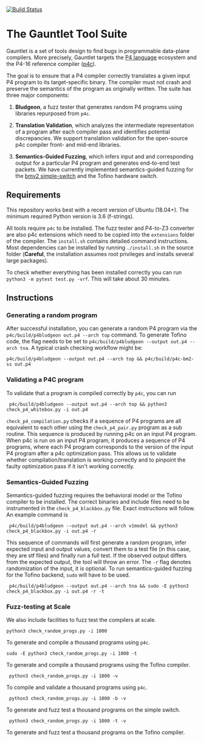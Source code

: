 
[![Build Status](https://travis-ci.org/p4gauntlet/p4_tv.svg?branch=master)](https://travis-ci.org/p4gauntlet/p4_tv)

# The Gauntlet Tool Suite

Gauntlet is a set of tools design to find bugs in programmable data-plane compilers. More precisely, Gauntlet targets the
[P4 language](https://p4.org/) ecosystem and  the P4-16 reference compiler ([p4c](https://github.com/p4lang/p4c/)).

The goal is to ensure that a P4 compiler correctly translates a given input P4 program to its target-specific binary. The compiler must not crash and preserve the semantics of the program as originally written. The suite has three major components:

1. **Bludgeon**, a fuzz tester that generates random P4 programs using libraries repurposed from `p4c`.

2.  **Translation Validation**, which analyzes the intermediate representation of a program after each compiler pass and identifies potential discrepancies. We support translation validation for the open-source p4c compiler front- and mid-end libraries.

3. **Semantics-Guided Fuzzing**, which infers input and and corresponding output for a particular P4 program and generates end-to-end test packets. We have currently implemented semantics-guided fuzzing for the [bmv2 simple-switch](https://github.com/p4lang/behavioral-model) and the Tofino hardware switch.

##  Requirements
This repository works best with a recent version of Ubuntu (18.04+). The minimum required Python version is 3.6 (f-strings).

All tools require `p4c` to be installed. The fuzz tester and P4-to-Z3 converter are also p4c extensions which need to be copied into the `extensions` folder of the compiler. The `install.sh` contains detailed command instructions. Most dependencies can be installed by running `./install.sh` in the source folder (**Careful**, the installation assumes root privileges and installs several large packages).

To check whether everything has been installed correctly you can run `python3 -m pytest test.py -vrf`. This will take about 30 minutes.


## Instructions
### Generating a random program
After successful installation, you can generate a random P4 program via the `p4c/build/p4bludgeon out.p4 --arch top`  command. To generate Tofino code, the flag needs to be set to  `p4c/build/p4bludgeon --output out.p4 --arch tna`.
A typical crash checking workflow might be:

    p4c/build/p4bludgeon --output out.p4 --arch top && p4c/build/p4c-bm2-ss out.p4

### Validating a P4C program
To validate that a program is compiled correctly by `p4c`, you can run

     p4c/build/p4bludgeon --output out.p4 --arch top && python3 check_p4_whitebox.py -i out.p4
`check_p4_compilation.py` checks if a sequence of P4 programs are all equivalent to each other using the `check_p4_pair.py` program as a sub routine. This sequence is produced by running p4c on an input P4 program. When p4c is run on an input P4 program, it produces a sequence of P4 programs, where each P4 program corresponds to the version of the input P4 program after a p4c optimization pass. This allows us to validate whether compilation/translation
is working correctly and to pinpoint the faulty optimization pass if it isn't
working correctly.

### Semantics-Guided Fuzzing

Semantics-guided fuzzing requires the behavioral model or the Tofino compiler to be installed. The correct binaries and include files need to be instrumented in the `check_p4_blackbox.py` file. Exact instructions will follow.
An example command is

     p4c/build/p4bludgeon --output out.p4 --arch v1model && python3 check_p4_blackbox.py -i out.p4 -r
This sequence of commands will first generate a random program, infer expected input and output values, convert them to a test file (in this case, they are stf files) and finally run a full test. If the observed output differs from the expected output, the tool will throw  an error. The `-r` flag denotes randomization of the input, it is optional.
To run semantics-guided fuzzing for the Tofino backend, `sudo` will have to be used.

     p4c/build/p4bludgeon --output out.p4 --arch tna && sudo -E python3 check_p4_blackbox.py -i out.p4 -r -t

### Fuzz-testing at Scale
We also include facilities to fuzz test the compilers at scale.

    python3 check_random_progs.py -i 1000
 To generate and compile a thousand programs using `p4c`.

    sudo -E python3 check_random_progs.py -i 1000 -t

 To generate and compile a thousand programs using the Tofino compiler.

     python3 check_random_progs.py -i 1000 -v

 To compile and validate a thousand programs using `p4c`.

     python3 check_random_progs.py -i 1000 -b -v

 To generate and fuzz test a thousand programs on the simple switch.

     python3 check_random_progs.py -i 1000 -t -v

 To generate and fuzz test a thousand programs on the Tofino compiler.
